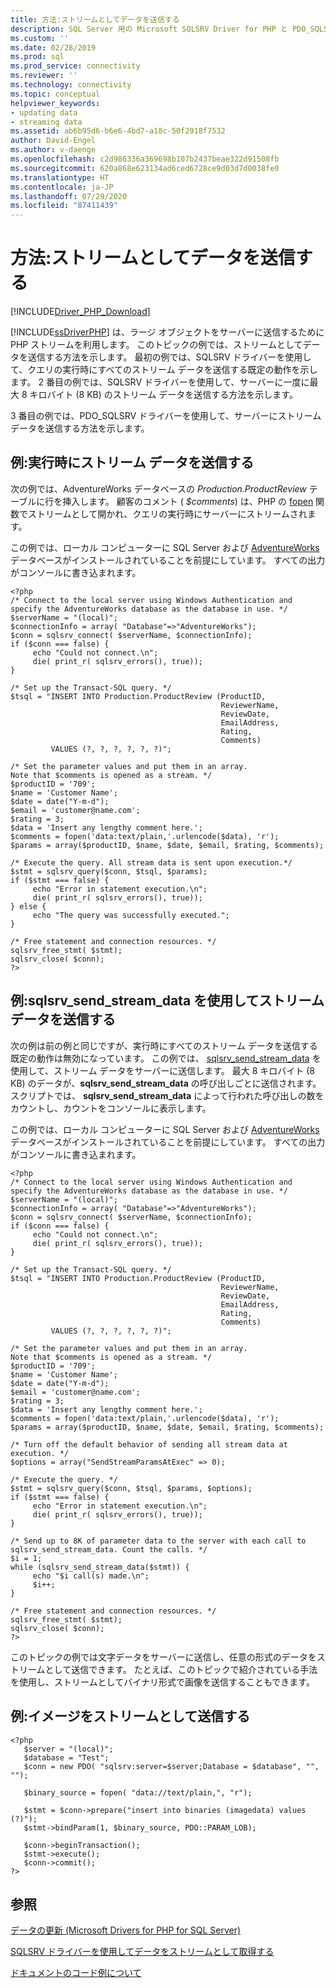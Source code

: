 ```yaml
---
title: 方法:ストリームとしてデータを送信する
description: SQL Server 用の Microsoft SQLSRV Driver for PHP と PDO_SQLSRV Driver for PHP を使用し、ストリームを利用してデータベースに大きなオブジェクトを送信する方法について説明します。
ms.custom: ''
ms.date: 02/28/2019
ms.prod: sql
ms.prod_service: connectivity
ms.reviewer: ''
ms.technology: connectivity
ms.topic: conceptual
helpviewer_keywords:
- updating data
- streaming data
ms.assetid: ab6b95d6-b6e6-4bd7-a18c-50f2918f7532
author: David-Engel
ms.author: v-daenge
ms.openlocfilehash: c2d986336a369698b107b2437beae322d91508fb
ms.sourcegitcommit: 620a868e623134ad6ced6728ce9d03d7d0038fe0
ms.translationtype: HT
ms.contentlocale: ja-JP
ms.lasthandoff: 07/29/2020
ms.locfileid: "87411439"
---
```

# <a name="how-to-send-data-as-a-stream"></a>方法:ストリームとしてデータを送信する
[!INCLUDE[Driver_PHP_Download](../../includes/driver_php_download.md)]

[!INCLUDE[ssDriverPHP](../../includes/ssdriverphp_md.md)] は、ラージ オブジェクトをサーバーに送信するために PHP ストリームを利用します。 このトピックの例では、ストリームとしてデータを送信する方法を示します。 最初の例では、SQLSRV ドライバーを使用して、クエリの実行時にすべてのストリーム データを送信する既定の動作を示します。 2 番目の例では、SQLSRV ドライバーを使用して、サーバーに一度に最大 8 キロバイト (8 KB) のストリーム データを送信する方法を示します。  
  
3 番目の例では、PDO_SQLSRV ドライバーを使用して、サーバーにストリーム データを送信する方法を示します。  
  
## <a name="example-sending-stream-data-at-execution"></a>例:実行時にストリーム データを送信する
次の例では、AdventureWorks データベースの *Production.ProductReview* テーブルに行を挿入します。 顧客のコメント ( *$comments*) は、PHP の [fopen](https://php.net/manual/en/function.fopen.php) 関数でストリームとして開かれ、クエリの実行時にサーバーにストリームされます。  
  
この例では、ローカル コンピューターに SQL Server および [AdventureWorks](https://github.com/Microsoft/sql-server-samples/tree/master/samples/databases/adventure-works) データベースがインストールされていることを前提にしています。 すべての出力がコンソールに書き込まれます。  
  
```  
<?php  
/* Connect to the local server using Windows Authentication and  
specify the AdventureWorks database as the database in use. */  
$serverName = "(local)";  
$connectionInfo = array( "Database"=>"AdventureWorks");  
$conn = sqlsrv_connect( $serverName, $connectionInfo);  
if ($conn === false) {
     echo "Could not connect.\n";  
     die( print_r( sqlsrv_errors(), true));  
}  
  
/* Set up the Transact-SQL query. */  
$tsql = "INSERT INTO Production.ProductReview (ProductID,   
                                               ReviewerName,  
                                               ReviewDate,  
                                               EmailAddress,  
                                               Rating,  
                                               Comments)  
         VALUES (?, ?, ?, ?, ?, ?)";  
  
/* Set the parameter values and put them in an array.  
Note that $comments is opened as a stream. */  
$productID = '709';  
$name = 'Customer Name';  
$date = date("Y-m-d");  
$email = 'customer@name.com';  
$rating = 3;  
$data = 'Insert any lengthy comment here.';
$comments = fopen('data:text/plain,'.urlencode($data), 'r');
$params = array($productID, $name, $date, $email, $rating, $comments);
  
/* Execute the query. All stream data is sent upon execution.*/  
$stmt = sqlsrv_query($conn, $tsql, $params);  
if ($stmt === false) {
     echo "Error in statement execution.\n";  
     die( print_r( sqlsrv_errors(), true));  
} else {
     echo "The query was successfully executed.";  
}  
  
/* Free statement and connection resources. */  
sqlsrv_free_stmt( $stmt);  
sqlsrv_close( $conn);  
?>  
```  
  
## <a name="example-sending-stream-data-using-sqlsrv_send_stream_data"></a>例:sqlsrv_send_stream_data を使用してストリーム データを送信する
次の例は前の例と同じですが、実行時にすべてのストリーム データを送信する既定の動作は無効になっています。 この例では、 [sqlsrv_send_stream_data](../../connect/php/sqlsrv-send-stream-data.md) を使用して、ストリーム データをサーバーに送信します。 最大 8 キロバイト (8 KB) のデータが、**sqlsrv_send_stream_data** の呼び出しごとに送信されます。 スクリプトでは、 **sqlsrv_send_stream_data** によって行われた呼び出しの数をカウントし、カウントをコンソールに表示します。  
  
この例では、ローカル コンピューターに SQL Server および [AdventureWorks](https://github.com/Microsoft/sql-server-samples/tree/master/samples/databases/adventure-works) データベースがインストールされていることを前提にしています。 すべての出力がコンソールに書き込まれます。  
  
```  
<?php  
/* Connect to the local server using Windows Authentication and  
specify the AdventureWorks database as the database in use. */  
$serverName = "(local)";  
$connectionInfo = array( "Database"=>"AdventureWorks");  
$conn = sqlsrv_connect( $serverName, $connectionInfo);  
if ($conn === false) {
     echo "Could not connect.\n";  
     die( print_r( sqlsrv_errors(), true));  
}  
  
/* Set up the Transact-SQL query. */  
$tsql = "INSERT INTO Production.ProductReview (ProductID,   
                                               ReviewerName,  
                                               ReviewDate,  
                                               EmailAddress,  
                                               Rating,  
                                               Comments)  
         VALUES (?, ?, ?, ?, ?, ?)";  
  
/* Set the parameter values and put them in an array.  
Note that $comments is opened as a stream. */  
$productID = '709';  
$name = 'Customer Name';  
$date = date("Y-m-d");  
$email = 'customer@name.com';  
$rating = 3;  
$data = 'Insert any lengthy comment here.';
$comments = fopen('data:text/plain,'.urlencode($data), 'r');
$params = array($productID, $name, $date, $email, $rating, $comments);  
  
/* Turn off the default behavior of sending all stream data at  
execution. */  
$options = array("SendStreamParamsAtExec" => 0);  
  
/* Execute the query. */  
$stmt = sqlsrv_query($conn, $tsql, $params, $options);  
if ($stmt === false) {
     echo "Error in statement execution.\n";  
     die( print_r( sqlsrv_errors(), true));  
}  
  
/* Send up to 8K of parameter data to the server with each call to  
sqlsrv_send_stream_data. Count the calls. */  
$i = 1;  
while (sqlsrv_send_stream_data($stmt)) {
     echo "$i call(s) made.\n";  
     $i++;  
}  
  
/* Free statement and connection resources. */  
sqlsrv_free_stmt( $stmt);  
sqlsrv_close( $conn);  
?>  
```  
  
このトピックの例では文字データをサーバーに送信し、任意の形式のデータをストリームとして送信できます。 たとえば、このトピックで紹介されている手法を使用し、ストリームとしてバイナリ形式で画像を送信することもできます。  
  
## <a name="example-sending-an-image-as-a-stream"></a>例:イメージをストリームとして送信する 
  
```  
<?php  
   $server = "(local)";   
   $database = "Test";  
   $conn = new PDO( "sqlsrv:server=$server;Database = $database", "", "");  
  
   $binary_source = fopen( "data://text/plain,", "r");  
  
   $stmt = $conn->prepare("insert into binaries (imagedata) values (?)");  
   $stmt->bindParam(1, $binary_source, PDO::PARAM_LOB);   
  
   $conn->beginTransaction();  
   $stmt->execute();  
   $conn->commit();  
?>  
```  
  
## <a name="see-also"></a>参照  
[データの更新 &#40;Microsoft Drivers for PHP for SQL Server&#41;](../../connect/php/updating-data-microsoft-drivers-for-php-for-sql-server.md)

[SQLSRV ドライバーを使用してデータをストリームとして取得する](../../connect/php/retrieving-data-as-a-stream-using-the-sqlsrv-driver.md)

[ドキュメントのコード例について](../../connect/php/about-code-examples-in-the-documentation.md)  
  
